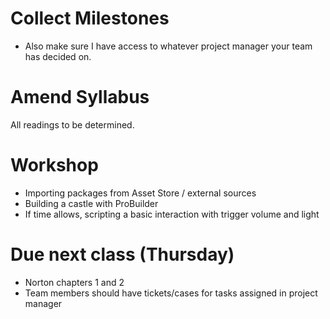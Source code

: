 # Collect Milestones

- Also make sure I have access to whatever project manager your team has decided on.

# Amend Syllabus

All readings to be determined.

# Workshop

- Importing packages from Asset Store / external sources
- Building a castle with ProBuilder
- If time allows, scripting a basic interaction with trigger volume and light

# Due next class (Thursday)

- Norton chapters 1 and 2
- Team members should have tickets/cases for tasks assigned in project manager
